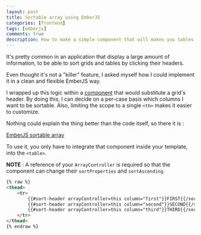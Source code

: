 ```yaml
---
layout: post
title: Sortable array using EmberJS
categories: [frontend]
tags: [emberjs]
comments: true
description: How to make a simple component that will makes you tables sortable.
---
```


It's pretty common in an application that display a large amount of information, to be able to sort grids and tables by clicking their headers.

Even thought it's not a "killer" feature, I asked myself how I could implement it in a clean and flexible EmberJS way.

I wrapped up this logic within a [component](http://emberjs.com/guides/components/) that would substitute a grid's header. By doing this, I can decide on a per-case basis which columns I want to be sortable. Also, limiting the scope to a single `<th>` makes it easier to customize.

Nothing could explain the thing better than the code itself, so there it is :

<a class="jsbin-embed" href="http://emberjs.jsbin.com/jorece/24/embed?js,output">EmberJS sortable array</a><script src="http://static.jsbin.com/js/embed.js"></script>


To use it, you only have to integrate that component inside your template, into the `<table>`.

**NOTE** : A reference of your `ArrayController` is required so that the component can change their `sortProperties` and `sortAscending`.

```HTML
{% raw %}
<thead>
    <tr>
        {{#sort-header arrayController=this column="first"}}FIRST{{/sort-header}}
        {{#sort-header arrayController=this column="second"}}SECOND{{/sort-header}}
        {{#sort-header arrayController=this column="third"}}THIRD{{/sort-header}}
    </tr>
</thead>
{% endraw %}
```
